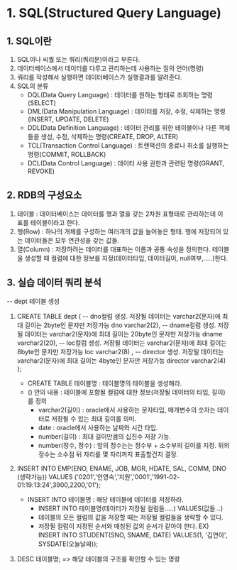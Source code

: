 # 1. SQL(Structured Query Language)
## 1. SQL이란
1. SQL이나 씨퀄 또는 쿼리(쿼리문)이라고 부른다.
2. 데이터베이스에서 데이터를 다루고 관리하는데 사용하는 질의 언어(명령)
3. 쿼리를 작성해서 실행하면 데이터베이스가 실행결과를 알려준다.
4. SQL의 분류
    - DQL(Data Query Language) : 데이터를 원하는 형태로 조회하는 명령(SELECT)
    - DML(Data Manipulation Language) : 데이터를 저장, 수정, 삭제하는 명령(INSERT, UPDATE, DELETE)
    - DDL(Data Definition Language) : 데이터 관리를 위한 테이블이나 다른 객체들을 생성, 수정, 삭제하는 명령(CREATE, DROP, ALTER)
    - TCL(Transaction Control Language) : 트랜잭션의 종료나 취소를 실행하는 명령(COMMIT, ROLLBACK)
    - DCL(Data Control Language) : 데이터 사용 권한과 관련된 명령(GRANT, REVOKE)

## 2. RDB의 구성요소
1. 테이블 : 데이터베이스는 데이터를 행과 열을 갖는 2차원 표형태로 관리하는데 이 표를 테이블이라고 한다.
2. 행(Row) : 하나의 개체를 구성하는 여러개의 값을 늘어놓은 형태. 행에 저장되어 있는 데이터들은 모두 연관성을 갖는 값들. 
3. 열(Column) : 저장하려는 데이터를 대표하는 이름과 공통 속성을 정의한다. 테이블을 생성할 때 컬럼에 대한 정보를 지정(데이터타입, 데이터길이, null여부,.....)한다.

## 3. 실습 데이터 쿼리 분석
-- dept 테이블 생성

1. CREATE TABLE dept (
    -- dno컬럼 생성. 저장될 데이터는 varchar2(문자)에 최대 길이는 2byte인 문자만 저장가능
        dno varchar2(2),
    -- dname컬럼 생성. 저장될 데이터는 varchar2(문자)에 최대 길이는 20byte인 문자만 저장가능
        dname varchar2(20),
    -- loc컬럼 생성. 저장될 데이터는 varchar2(문자)에 최대 길이는 8byte인 문자만 저장가능
        loc varchar2(8) ,
    -- director 생성. 저장될 데이터는 varchar2(문자)에 최대 길이는 4byte인 문자만 저장가능
        director varchar2(4)
   );

    - CREATE TABLE 테이블명 : 테이블명의 테이블을 생성해라.
    - () 안의 내용 : 테이블에 포함될 컬럼에 대한 정보(저장될 데이터의 타입, 길이)를 정의
        - varchar2(길이) : oracle에서 사용하는 문자타입, 매개변수의 숫자는 데이터로 저장될 수 있는 최대 길이를 의미.
        - date : oracle에서 사용하는 날짜와 시간 타입.
        - number(길이) : 최대 길이만큼의 십진수 저장 가능.
        - number(정수, 정수) : 앞의 정수는는 정수부 + 소수부의 길이를 지정. 뒤의 정수는 소수점 뒤 자리를 몇 자리까지 표출할건지 결정.
2. INSERT INTO EMP(ENO, ENAME, JOB, MGR, HDATE, SAL, COMM, DNO (생략가능)) VALUES  ('0201','안영숙','지원','0001','1991-02-01:19:13:24',3900,2200,'01'); 
    - INSERT INTO 테이블명 : 해당 테이블에 데이터를 저장하라.
        - INSERT INTO 테이블명(데이터가 저장될 컬럼들.....)
          VALUES(값들...)
        - 테이블의 모든 컬럼의 값을 저장할 때는 저장될 컬럼들을 생략할 수 있다. 
        - 저장될 컬럼이 지정된 순서와 매칭된 값의 순서가 같아야 한다.
        EX) INSERT INTO STUDENT(SNO, SNAME, DATE) VALUES(1, '김연아', SYSDATE(오늘날짜));
3. DESC 테이블명; => 해당 테이블의 구조를 확인할 수 있는 명령
